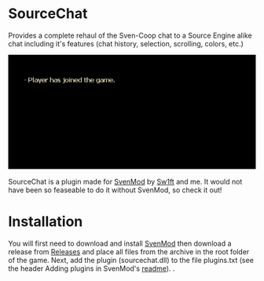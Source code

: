 # SourceChat
Provides a complete rehaul of the Sven-Coop chat to a Source Engine alike chat including it's features (chat history, selection, scrolling, colors, etc.)

![](https://github.com/0Reality/SourceChat/blob/main/preview/preview.gif)

SourceChat is a plugin made for [SvenMod](https://github.com/sw1ft747/svenmod "SvenMod") by [Sw1ft](https://github.com/sw1ft747 "SvenMod") and me.
It would not have been so feaseable to do it without SvenMod, so check it out!

# Installation
You will first need to download and install [SvenMod](https://github.com/sw1ft747/svenmod "SvenMod")
then download a release from [Releases](https://github.com/sw1ft747/svenmod "Releases")
and place all files from the archive in the root folder of the game. 
Next, add the plugin (sourcechat.dll) to the file plugins.txt (see the header Adding plugins in SvenMod's [readme](https://github.com/sw1ft747/svenmod)). .

